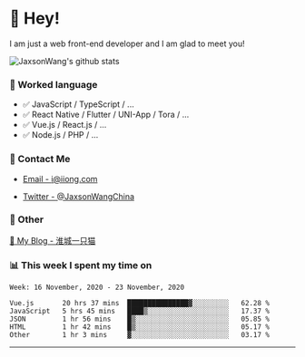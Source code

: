 # 👋 Hey!

I am just a web front-end developer and I am glad to meet you!

![JaxsonWang's github stats](https://github-readme-stats.vercel.app/api?username=JaxsonWang&&show_icons=true&&title_color=1abc9c&&icon_color=1abc9c)


### 📝 Worked language

- ✅ JavaScript / TypeScript / ...
- ✅ React Native / Flutter / UNI-App / Tora / ...
- ✅ Vue.js / React.js / ...
- ✅ Node.js / PHP / ...

### 📮 Contact Me

- [Email - i@iiong.com](mailto:i@iiong.com)

- [Twitter - @JaxsonWangChina](https://twitter.com/JaxsonWangChina)

### 🤪 Other

[📌 My Blog - 淮城一只猫](https://iiong.com)

### 📊 This week I spent my time on

<!--START_SECTION:waka-->
```text
Week: 16 November, 2020 - 23 November, 2020

Vue.js       20 hrs 37 mins  ███████████████▓░░░░░░░░░   62.28 % 
JavaScript   5 hrs 45 mins   ████▒░░░░░░░░░░░░░░░░░░░░   17.37 % 
JSON         1 hr 56 mins    █▒░░░░░░░░░░░░░░░░░░░░░░░   05.85 % 
HTML         1 hr 42 mins    █▒░░░░░░░░░░░░░░░░░░░░░░░   05.17 % 
Other        1 hr 3 mins     ▓░░░░░░░░░░░░░░░░░░░░░░░░   03.17 % 
```
<!--END_SECTION:waka-->

---
